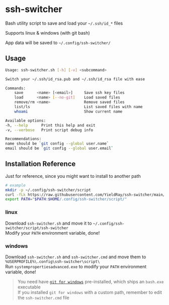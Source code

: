 # ssh-switcher

Bash utility script to save and load your `~/.ssh/id_*` files

Supports linux & windows (with git bash)

App data will be saved to `~/.config/ssh-switcher/`

## Usage

```sh
Usage: ssh-switcher.sh [-h] [-v] <subcommand>

Switch your ~/.ssh/id_rsa.pub and ~/.ssh/id_rsa file with ease

Commands:
    save      <name> [<email>]     Save ssh key files
    load      <name> [--no-git]    Load saved files
    remove/rm <name>               Remove saved files
    list/ls                        List saved files with name
    whoami                         Show current name

Available options:
-h, --help      Print this help and exit
-v, --verbose   Print script debug info

Recommendations:
name should be `git config --global user.name`
email should be `git config --global user.email`
```

## Installation Reference

Just for reference, since you might want to install to another path

```sh
# example
mkdir -p ~/.config/ssh-switcher/script
curl -fLk https://raw.githubusercontent.com/YieldRay/ssh-switcher/main/ssh-switcher.sh > ~/.config/ssh-switcher/script/ssh-switcher
export PATH="$PATH:$HOME/.config/ssh-switcher/script/"
```

### linux

Download `ssh-switcher.sh` and move it to `~/.config/ssh-switcher/script/ssh-switcher`  
Modify your `PATH` environment variable, done!

### windows

Download `ssh-switcher.sh` and `ssh-switcher.cmd` and move them to `%USERPROFILE%\.config\ssh-switcher\script\`  
Run `systempropertiesadvanced.exe` to modify your `PATH` environment variable, done!

> You need have [`git for windows`](https://gitforwindows.org/) pre-installed, which ships an `bash.exe` executable  
> If you installed `git for windows` with a custom path, remember to edit the `ssh-switcher.cmd` file
